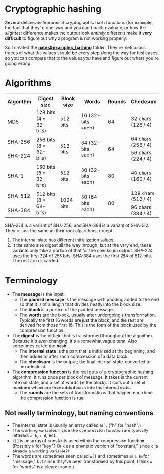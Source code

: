 # Cryptographic hashing
Several deliberate features of cryptographic hash functions (for example, the fact that they're one-way and you can't back-evaluate, or how the _slightest_ difference makes the output look _entirely_ different) make it **very difficult** to figure out why a program is not working properly.

So I created the **[notes&examples_hashing](./notes%26examples_hashing)** folder: They're meticulous traces of what the values should be every step along the way for test cases, so you can compare that to the values _you_ have and figure out where you're going wrong.

# Algorithms
<table>
  <tr>
    <th text-align=right>Algorithm</th>
    <th>Digest size</th>
    <th>Block size</th>
    <th>Words</th>
    <th>Rounds</th>
    <th>Checksum</th>
  </tr>
  <tr>
    <td>MD5</td>
    <td>128 bits<br>(4 * 32-bits)</td>
    <td>512 bits</td>
    <td>16 (32-bits each)</td>
    <td>64</td>
    <td>32 chars<br>(128 / 4)</td>
  </tr>
  <tr>
    <td>SHA-256</td>
    <td rowspan=2>256 bits<br>(8 * 32-bits)</td>
    <td rowspan=2>512 bits</td>
    <td rowspan=2>64 (32-bits each)</td>
    <td rowspan=2>64</td>
    <td>64 chars<br>(256 / 4)</td>
  </tr>
  <tr>
    <td>SHA-224</td>
    <td>56 chars<br>(224 / 4)</td>
  </tr>
  <tr>
    <td>SHA-1</td>
    <td>160 bits<br>(5 * 32-bits)</td>
    <td>512 bits</td>
    <td>80 (32-bits each)</td>
    <td>80</td>
    <td>40 chars<br>(160 / 4)</td>
  </tr>
  <tr>
    <td>SHA-512</td>
    <td rowspan=2>512 bits<br>(8 * 64-bits)</td>
    <td rowspan=2>1024 bits</td>
    <td rowspan=2>80 (64-bits each)</td>
    <td rowspan=2>80</td>
    <td>128 chars<br>(512 / 4)</td>
  </tr>
  <tr>
    <td>SHA-384</td>
    <td>96 chars<br>(384 / 4)</td>
  </tr>
</table>

SHA-224 is a variant of SHA-256, and SHA-384 is a variant of SHA-512. They're just the same as their root algorithms, except:
1. The internal state has different initialization values.
2. It the same size digest all the way through, but at the very end, these variants only take a portion of that for the checksum output. SHA-224 uses the first 224 of 256 bits. SHA-384 uses the first 284 of 512-bits. The rest are discarded.

# Terminology
* The **message** is the input.
    * The **padded message** is the message with padding added to the end so that it is of a length that divides neatly into the block size.
    * The **block** is a portion of the padded message.
    * The **words** are the block, usually after undergoing a transformation. Typically the first 16 words are just the block, and the rest are derived from those first 16. This is the form of the block used by the compression function.
* The **digest** is the bitfield that is transformed throughout the algorithm. Because it's ever-changing, it's a somewhat vague term. Also sometimes called the **hash**.
    * The **internal state** is the part that is initialized at the beginning, and then added to after each compression of a data block.
    * The **checksum** is the output; the final internal state, converted to hexadecimal.
* The **compression function** is the real guts of a cryptographic hashing algorithm. It runs once per block of message. It takes in the current internal state, and a set of words (ie the block). It spits out a set of numbers which are then added back into the internal state.
    * The **rounds** are the sets of transformations that happen each time the compression function is run.

## Not really terminology, but naming conventions
* The internal state is usually an array called `h[]`. ("h" for "hash".)
* The working variables inside the compression function are typically lettered: `a`, `b`, `c`, `d`, ect.
* `k[]` is an array of constants used within the compression function. (Possibly `k` for "key"? Or `k` as a phonetic version of "constant," since `c` is already a working variable?)
* The words are sometimes seen called `w[]` and sometimes `m[]`. (`m` for "message," but since they've been transformed by this point, I think `w` for "words" is a clearer name.)
